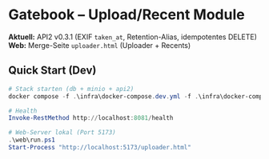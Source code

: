 ﻿# Gatebook – Upload/Recent Module

**Aktuell:** API2 v0.3.1 (EXIF `taken_at`, Retention-Alias, idempotentes DELETE)  
**Web:** Merge-Seite `uploader.html` (Uploader + Recents)

## Quick Start (Dev)
```powershell
# Stack starten (db + minio + api2)
docker compose -f .\infra\docker-compose.dev.yml -f .\infra\docker-compose.api2.yml up -d db minio api2

# Health
Invoke-RestMethod http://localhost:8081/health

# Web-Server lokal (Port 5173)
.\web\run.ps1
Start-Process "http://localhost:5173/uploader.html"
```

